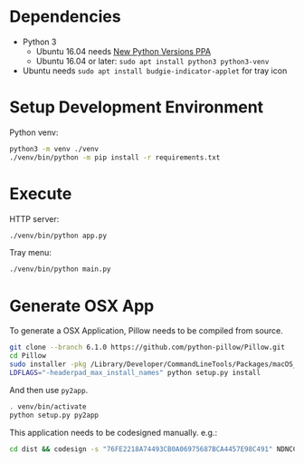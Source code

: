 Dependencies
============
- Python 3
  - Ubuntu 16.04 needs [New Python Versions PPA](https://launchpad.net/~deadsnakes/+archive/ubuntu/ppa)
  - Ubuntu 16.04 or later: `sudo apt install python3 python3-venv`
- Ubuntu needs `sudo apt install budgie-indicator-applet` for tray icon


Setup Development Environment
=============================
Python venv:
```bash
python3 -m venv ./venv
./venv/bin/python -m pip install -r requirements.txt
```

Execute
=======
HTTP server:
```bash
./venv/bin/python app.py
```

Tray menu:
```bash
./venv/bin/python main.py
```

Generate OSX App
================
To generate a OSX Application, Pillow needs to be compiled from source.
```bash
git clone --branch 6.1.0 https://github.com/python-pillow/Pillow.git
cd Pillow
sudo installer -pkg /Library/Developer/CommandLineTools/Packages/macOS_SDK_headers_for_macOS_10.14.pkg -target /
LDFLAGS="-headerpad_max_install_names" python setup.py install
```
And then use `py2app`.
```bash
. venv/bin/activate
python setup.py py2app
```
This application needs to be codesigned manually. e.g.:
```bash
cd dist && codesign -s "76FE2218A74493CB0A06975687BCA4457E98C491" NDNCC.app --deep --force
```

